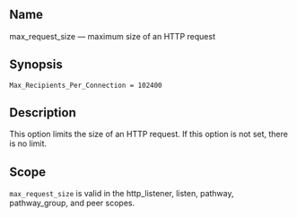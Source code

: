 <a name="config.max_request_size"></a>
## Name

max_request_size — maximum size of an HTTP request

## Synopsis

`Max_Recipients_Per_Connection = 102400`

<a name="idp25368656"></a>
## Description

This option limits the size of an HTTP request. If this option is not set, there is no limit.

<a name="idp25370544"></a>
## Scope

`max_request_size` is valid in the http_listener, listen, pathway, pathway_group, and peer scopes.
